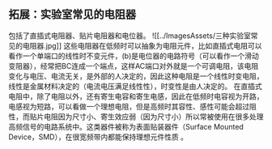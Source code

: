 ## 拓展：实验室常见的电阻器
包括了直插式电阻器、贴片电阻器和电位器。
![[../ImagesAssets/三种实验室常见的电阻器.jpg]]
这些电阻器在低频时可以抽象为电阻元件，比如直插式电阻可以看作一个单端口的线性时不变元件，(b)是电位器的电路符号（可以看作一个滑动变阻器），经常把BC连成一个端点，这样AC端口对外就是一个可调电阻，该电阻变化与电压、电流无关，是外部的人决定的，因此这种电阻是一个线性时变电阻，线性是金属材料决定的（电流电压满足线性性），时变性是由人决定的。
在直插式电阻中，除了电阻以外，还有寄生电容和寄生电感，因此在低频时电容视为开路，电感视为短路，可以看做一个理想电阻，但是高频时其容性、感性可能会超过阻性，而贴片电阻因为尺寸小、寄生效应弱（因为尺寸小）所以常被使用在很多处理高频信号的电路系统中。这类器件被称为表面贴装器件（Surface Mounted Device，SMD），在很宽频带内都能保持理想元件性质 。